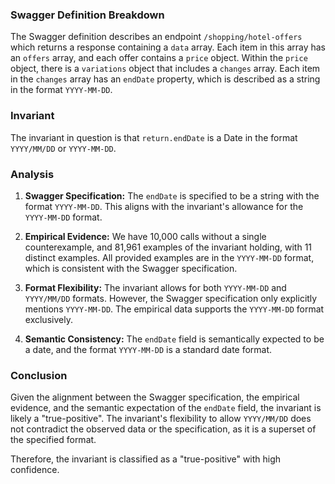 ### Swagger Definition Breakdown

The Swagger definition describes an endpoint `/shopping/hotel-offers` which returns a response containing a `data` array. Each item in this array has an `offers` array, and each offer contains a `price` object. Within the `price` object, there is a `variations` object that includes a `changes` array. Each item in the `changes` array has an `endDate` property, which is described as a string in the format `YYYY-MM-DD`.

### Invariant

The invariant in question is that `return.endDate` is a Date in the format `YYYY/MM/DD` or `YYYY-MM-DD`.

### Analysis

1. **Swagger Specification:** The `endDate` is specified to be a string with the format `YYYY-MM-DD`. This aligns with the invariant's allowance for the `YYYY-MM-DD` format.

2. **Empirical Evidence:** We have 10,000 calls without a single counterexample, and 81,961 examples of the invariant holding, with 11 distinct examples. All provided examples are in the `YYYY-MM-DD` format, which is consistent with the Swagger specification.

3. **Format Flexibility:** The invariant allows for both `YYYY-MM-DD` and `YYYY/MM/DD` formats. However, the Swagger specification only explicitly mentions `YYYY-MM-DD`. The empirical data supports the `YYYY-MM-DD` format exclusively.

4. **Semantic Consistency:** The `endDate` field is semantically expected to be a date, and the format `YYYY-MM-DD` is a standard date format.

### Conclusion

Given the alignment between the Swagger specification, the empirical evidence, and the semantic expectation of the `endDate` field, the invariant is likely a "true-positive". The invariant's flexibility to allow `YYYY/MM/DD` does not contradict the observed data or the specification, as it is a superset of the specified format.

Therefore, the invariant is classified as a "true-positive" with high confidence.

